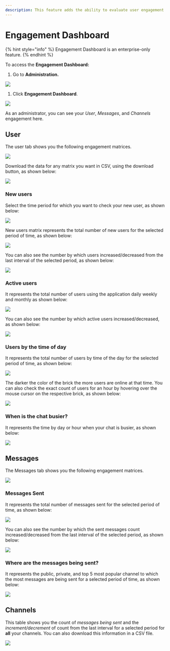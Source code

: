 ```yaml
---
description: This feature adds the ability to evaluate user engagement on the channels.
---
```


# Engagement Dashboard

{% hint style="info" %}
Engagement Dashboard is an enterprise-only feature.
{% endhint %}

To access the **Engagement Dashboard:**

1. Go to **Administration.**

![](../../../.gitbook/assets/image%20%2830%29.png)

1. Click **Engagement Dashboard**.

![](../../../.gitbook/assets/image%20%28139%29%20%281%29%20%282%29%20%282%29%20%282%29.png)

As an administrator, you can see your _User_, _Messages_, and _Channels_ engagement here.

## User

The user tab shows you the following engagement matrices.

![](../../../.gitbook/assets/image%20%28129%29%20%281%29%20%281%29%20%281%29.png)

Download the data for any matrix you want in CSV, using the download button, as shown below:

![](../../../.gitbook/assets/image%20%28134%29.png)

### New users

Select the time period for which you want to check your new user, as shown below:

![](../../../.gitbook/assets/image%20%28132%29.png)

New users matrix represents the total number of new users for the selected period of time, as shown below:

![](../../../.gitbook/assets/image%20%28140%29.png)

You can also see the number by which users increased/decreased from the last interval of the selected period, as shown below:

![](../../../.gitbook/assets/image%20%28145%29.png)

### Active users

It represents the total number of users using the application daily weekly and monthly as shown below:

![](../../../.gitbook/assets/image%20%28130%29.png)

You can also see the number by which active users increased/decreased, as shown below:

![](../../../.gitbook/assets/image%20%28133%29.png)

### Users by the time of day

It represents the total number of users by time of the day for the selected period of time, as shown below:

![](../../../.gitbook/assets/image%20%28143%29.png)

The darker the color of the brick the more users are online at that time. You can also check the exact count of users for an hour by hovering over the mouse cursor on the respective brick, as shown below:

![](../../../.gitbook/assets/image%20%28131%29.png)

### When is the chat busier?

It represents the time by day or hour when your chat is busier, as shown below:

![](../../../.gitbook/assets/image%20%28127%29.png)

## Messages

The Messages tab shows you the following engagement matrices.

![](../../../.gitbook/assets/image%20%28138%29.png)

### Messages Sent

It represents the total number of messages sent for the selected period of time, as shown below:

![](../../../.gitbook/assets/image%20%28142%29.png)

You can also see the number by which the sent messages count increased/decreased from the last interval of the selected period, as shown below:

![](../../../.gitbook/assets/image%20%28135%29.png)

### Where are the messages being sent?

It represents the public, private, and top 5 most popular channel to which the most messages are being sent for a selected period of time, as shown below:

![](../../../.gitbook/assets/image%20%28128%29.png)

## Channels

This table shows you the count of _messages being sent_ and the _increment/decrement_ of count from the last interval for a selected period for **all** your channels. You can also download this information in a CSV file.

![](../../../.gitbook/assets/image%20%28141%29.png)


